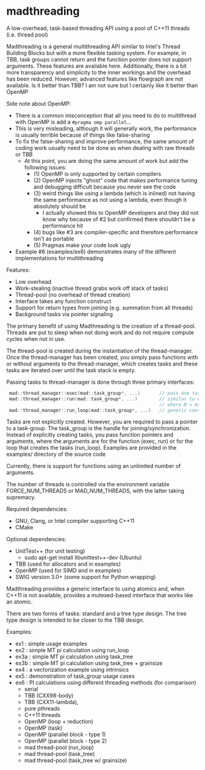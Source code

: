 # madthreading
A low-overhead, task-based threading API using a pool of C++11 threads (i.e. thread pool)

Madthreading is a general multithreading API similar to Intel's Thread Building
Blocks but with a more flexible tasking system. For example, in TBB, task
groups cannot return and the function pointer does not support arguments. 
These features are available here. Additionally, there is a bit more transparency
and simplicity to the inner workings and the overhead has been reduced. However,
advanced features like flowgraph are not available. Is it better than TBB? I am
not sure but I certainly like it better than OpenMP

Side note about OpenMP:
  - There is a common misconception that all you need to do to multithread with OpenMP is add a `#pragma omp parallel`... 
  - This is very misleading, although it will generally work, the performance is usually terrible because of things like false-sharing
  - To fix the false-sharing and improve performance, the same amount of coding work usually need to be done as when dealing with raw threads or TBB
    - At this point, you are doing the same amount of work but add the following issues:
      - (1) OpenMP is only supported by certain compilers
      - (2) OpenMP injects "ghost" code that makes performance tuning and debugging difficult because you never see the code
      - (3) weird things like using a lambda (which is inlined) not having the same performance as not using a lambda, even though it absolutely should be
        - I actually showed this to OpenMP developers and they did not know why because of #2 but confirmed there shouldn't be a performance hit
      - (4) bugs like #3 are compiler-specific and therefore performance isn't as portable
      - (5) Pragmas make your code look ugly
  - Example #6 (examples/ex6) demonstrates many of the different implementations for multithreading
  
Features:
  - Low overhead
  - Work-stealing (inactive thread grabs work off stack of tasks)
  - Thread-pool (no overhead of thread creation)
  - Interface takes any function construct
  - Support for return types from joining (e.g. summation from all threads)
  - Background tasks via pointer signaling
    
The primary benefit of using Madthreading is the creation of a
thread-pool. Threads are put to sleep when not doing work and do not require
compute cycles when not in use.

The thread-pool is created during the instantiation of the
thread-manager. Once the thread-manager has been created, you simply
pass functions with or without arguments to the thread-manager, which
creates tasks and these tasks are iterated over until the task stack is
empty.

Passing tasks to thread-manager is done through three primary interfaces:

```c++
 mad::thread_manager::exec(mad::task_group*, ...)       // pass one task to the stack
 mad::thread_manager::run(mad::task_group*, ...)        // similar to exec but N times
                                                        // where N = mad::thread_manager::size()
 mad::thread_manager::run_loop(mad::task_group*, ...)   // generic construct
```

Tasks are not explicitly created. However, you are required to pass a pointer
to a task-group. The task_group is the handle for joining/synchronization.
Instead of explicitly creating tasks, you pass function pointers and
arguments, where the arguments are for the function (exec, run) or for the
loop that creates the tasks (run_loop). Examples are provided in the
examples/ directory of the source code

Currently, there is support for functions using an unlimited number of arguments.

The number of threads is controlled via the environment variable FORCE_NUM_THREADS
or MAD_NUM_THREADS, with the latter taking supremacy.

Required dependencies:
  - GNU, Clang, or Intel compiler supporting C++11
  - CMake
   
Optional dependencies:
  - UnitTest++ (for unit testing)
    - sudo apt-get install libunittest++-dev (Ubuntu)
  - TBB (used for allocators and in examples)
  - OpenMP (used for SIMD and in examples)
  - SWIG version 3.0+ (some support for Python wrapping)

Madthreading provides a generic interface to using atomics and, when C++11 is
not available, provides a mutexed-based interface that works like an atomic.

There are two forms of tasks: standard and a tree type design. The tree
type design is intended to be closer to the TBB design.

Examples:
  - ex1  : simple usage examples
  - ex2  : simple MT pi calculation using run_loop
  - ex3a : simple MT pi calculation using task_tree
  - ex3b : simple MT pi calculation using task_tree + grainsize
  - ex4  : a vectorization example using intrinsics
  - ex5  : demonstration of task_group usage cases
  - ex6  : PI calculations using different threading methods (for comparison)
    - serial
    - TBB (CXX98-body)
    - TBB (CXX11-lambda),
    - pure pthreads
    - C++11 threads
    - OpenMP (loop + reduction)
    - OpenMP (task)
    - OpenMP (parallel block - type 1)
    - OpenMP (parallel block - type 2)
    - mad thread-pool (run_loop)
    - mad thread-pool (task_tree)
    - mad thread-pool (task_tree w/ grainsize)
    
